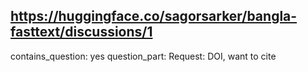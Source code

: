 ## https://huggingface.co/sagorsarker/bangla-fasttext/discussions/1

contains_question: yes
question_part: Request: DOI, want to cite